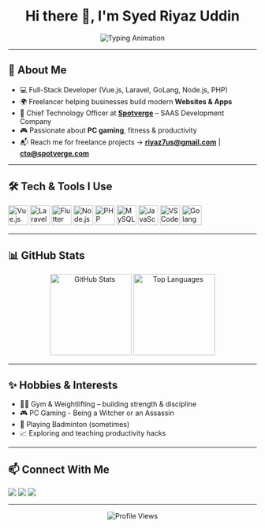 <!-- Header with animation -->
<h1 align="center">Hi there 👋, I'm Syed Riyaz Uddin</h1>
<p align="center">
  <img src="https://readme-typing-svg.herokuapp.com?font=Fira+Code&duration=3000&pause=800&color=00C3FF&center=true&vCenter=true&width=500&lines=Full-Stack+Developer;Freelancer+%26+Tech+Enthusiast;CTO+at+SpotVerge" alt="Typing Animation" />
</p>

---

## 🚀 About Me  
- 💻 Full-Stack Developer (Vue.js, Laravel, GoLang, Node.js, PHP)  
- 🌍 Freelancer helping businesses build modern **Websites & Apps**  
- 🏢 Chief Technology Officer at **[Spotverge](https://spotverge.com)** – SAAS Development Company
- 🎮 Passionate about **PC gaming**, fitness & productivity  
- 📬 Reach me for freelance projects → **riyaz7us@gmail.com** | **cto@spotverge.com**

---

## 🛠️ Tech & Tools I Use
<p>
  <img src="https://cdn.jsdelivr.net/gh/devicons/devicon/icons/vuejs/vuejs-original.svg" alt="Vue.js" width="40"/>
  <img src="https://cdn.jsdelivr.net/gh/devicons/devicon/icons/laravel/laravel-line-wordmark" alt="Laravel" width="40"/>
  <img src="https://cdn.jsdelivr.net/gh/devicons/devicon/icons/flutter/flutter-original.svg" alt="Flutter" width="40"/>
  <img src="https://cdn.jsdelivr.net/gh/devicons/devicon/icons/nodejs/nodejs-original.svg" alt="Node.js" width="40"/>
  <img src="https://cdn.jsdelivr.net/gh/devicons/devicon/icons/php/php-original.svg" alt="PHP" width="40"/>
  <img src="https://cdn.jsdelivr.net/gh/devicons/devicon/icons/mysql/mysql-original.svg" alt="MySQL" width="40"/>
  <img src="https://cdn.jsdelivr.net/gh/devicons/devicon/icons/javascript/javascript-original.svg" alt="JavaScript" width="40"/>
  <img src="https://cdn.jsdelivr.net/gh/devicons/devicon/icons/vscode/vscode-original.svg" alt="VSCode" width="40"/>
  <img src="https://cdn.jsdelivr.net/gh/devicons/devicon/icons/go/go-original-wordmark.svg" alt="Golang" width="40"/>
</p>

---

## 📊 GitHub Stats
<p align="center">
  <img src="https://github-readme-stats.vercel.app/api?username=riyaz7us&show_icons=true&theme=tokyonight" alt="GitHub Stats" height="165"/>
  <img src="https://github-readme-stats.vercel.app/api/top-langs/?username=riyaz7us&layout=compact&theme=tokyonight" alt="Top Languages" height="165"/>
</p>

---

## ✨ Hobbies & Interests
- 🏋️‍♂️ Gym & Weightlifting – building strength & discipline  
- 🎮 PC Gaming - Being a Witcher or an Assassin  
- 🏸 Playing Badminton (sometimes)  
- 📈 Exploring and teaching productivity hacks  

---

## 📫 Connect With Me
<p align="left">
  <a href="mailto:riyaz7us@gmail.com"><img src="https://img.shields.io/badge/Email-D14836?style=for-the-badge&logo=gmail&logoColor=white"></a>
  <a href="https://www.linkedin.com/in/riyaz7us/"><img src="https://img.shields.io/badge/LinkedIn-0077B5?style=for-the-badge&logo=linkedin&logoColor=white"></a>
  <a href="https://spotverge.com"><img src="https://img.shields.io/badge/SpotVerge-000000?style=for-the-badge&logo=vercel&logoColor=white"></a>
</p>

---

<p align="center">
  <img src="https://komarev.com/ghpvc/?username=riyaz7us&color=blue&style=flat-square" alt="Profile Views" />
</p>
